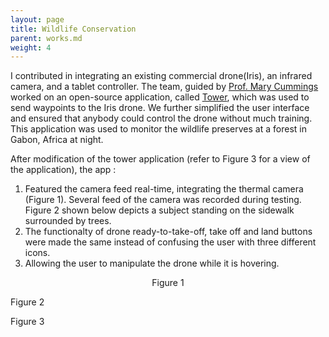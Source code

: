 ```yaml
---
layout: page
title: Wildlife Conservation
parent: works.md
weight: 4
---
```


I contributed in integrating an existing commercial drone(Iris), an infrared camera, and a tablet controller. The team, guided by [Prof. Mary Cummings](https://pratt.duke.edu/faculty/missy-cummings) worked on an open-source application, called [Tower](https://github.com/DroidPlanner/Tower), which was used to send waypoints to the Iris drone. We further simplified the user interface and ensured that anybody could control the drone without much training. This application was used to monitor the wildlife preserves at a forest in Gabon, Africa at night. 

After modification of the tower application (refer to Figure 3 for a view of the application), the app :
1. Featured the camera feed real-time, integrating the thermal camera (Figure 1). Several feed of the camera was recorded during testing. Figure 2 shown below depicts a subject standing on the sidewalk surrounded by trees.
2. The functionalty of drone ready-to-take-off, take off and land buttons were made the same instead of confusing the user with three different icons.
3. Allowing the user to manipulate the drone while it is hovering. 

<p align="center">
Figure 1 <br/>
<img src="https://sakshiagarwal.github.io/drone-thermal-camera.PNG" alt="">

Figure 2 <br/>
<img src="https://sakshiagarwal.github.io/testing.PNG" alt="">

Figure 3 <br/>
<img src="https://sakshiagarwal.github.io/tower-app-developed.PNG" alt="">
</p>
